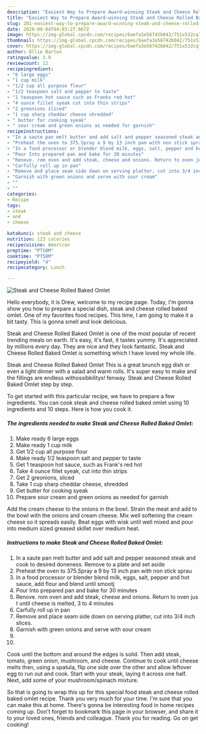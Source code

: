 ```yaml
---
description: "Easiest Way to Prepare Award-winning Steak and Cheese Rolled Baked Omlet"
title: "Easiest Way to Prepare Award-winning Steak and Cheese Rolled Baked Omlet"
slug: 281-easiest-way-to-prepare-award-winning-steak-and-cheese-rolled-baked-omlet
date: 2020-09-04T04:03:27.667Z
image: https://img-global.cpcdn.com/recipes/6aefa3e56742b042/751x532cq70/steak-and-cheese-rolled-baked-omlet-recipe-main-photo.jpg
thumbnail: https://img-global.cpcdn.com/recipes/6aefa3e56742b042/751x532cq70/steak-and-cheese-rolled-baked-omlet-recipe-main-photo.jpg
cover: https://img-global.cpcdn.com/recipes/6aefa3e56742b042/751x532cq70/steak-and-cheese-rolled-baked-omlet-recipe-main-photo.jpg
author: Ollie Barton
ratingvalue: 3.9
reviewcount: 12
recipeingredient:
- "6 large eggs"
- "1 cup milk"
- "1/2 cup all purpose flour"
- "1/2 teaspoon salt and pepper to taste"
- "1 teaspoon hot sauce such as Franks red hot"
- "4 ounce fillet syeak cut into thin strips"
- "2 greonions sliced"
- "1 cup sharp cheddar cheese shredded"
- " butter for cooking syeak"
- " sour cream and green onions as needed for garnish"
recipeinstructions:
- "In a saute pan melt butter and add salt and pepper seasoned steak and cook to desired doneness. Remove to a plate and set aside"
- "Preheat the oven to 375.Spray a 9 by 13 inch pan with non stick sprau"
- "In a food processor or blender blend milk, eggs, salt, pepper and hot sauce, add flour and blend until smootj"
- "Pour Into prepared pan and bake for 30 minutes"
- "Renove. rom oven and add steak, cheese and onions. Return to oven jus t until cheese is melted, 3 to 4 minutes"
- "Carfully roll up in pan"
- "Remove and place seam side down on serving platter, cut into 3/4 inch slices."
- "Garnish with green onions and serve with sour cream"
- ""
- ""
categories:
- Recipe
tags:
- steak
- and
- cheese

katakunci: steak and cheese 
nutrition: 123 calories
recipecuisine: American
preptime: "PT10M"
cooktime: "PT58M"
recipeyield: "4"
recipecategory: Lunch

---
```



![Steak and Cheese Rolled Baked Omlet](https://img-global.cpcdn.com/recipes/6aefa3e56742b042/751x532cq70/steak-and-cheese-rolled-baked-omlet-recipe-main-photo.jpg)

Hello everybody, it is Drew, welcome to my recipe page. Today, I'm gonna show you how to prepare a special dish, steak and cheese rolled baked omlet. One of my favorites food recipes. This time, I am going to make it a bit tasty. This is gonna smell and look delicious.

Steak and Cheese Rolled Baked Omlet is one of the most popular of recent trending meals on earth. It's easy, it's fast, it tastes yummy. It's appreciated by millions every day. They are nice and they look fantastic. Steak and Cheese Rolled Baked Omlet is something which I have loved my whole life.

Steak and Cheese Rolled Baked Omlet This is a great brunch egg dish or even a light dinner with a salad and warm rolls. It&#39;s super easy to make and the fillings are endless withossibkilitys! fenway. Steak and Cheese Rolled Baked Omlet step by step.


To get started with this particular recipe, we have to prepare a few ingredients. You can cook steak and cheese rolled baked omlet using 10 ingredients and 10 steps. Here is how you cook it.

<!--inarticleads1-->

##### The ingredients needed to make Steak and Cheese Rolled Baked Omlet:

1. Make ready 6 large eggs
1. Make ready 1 cup milk
1. Get 1/2 cup all purpose flour
1. Make ready 1/2 teaspoon salt and pepper to taste
1. Get 1 teaspoon hot sauce, such as Frank&#39;s red hot
1. Take 4 ounce fillet syeak, cut into thin strips
1. Get 2 greonions, sliced
1. Take 1 cup sharp cheddar cheese, shredded
1. Get  butter for cooking syeak
1. Prepare  sour cream and green onions as needed for garnish


Add the cream cheese to the onions in the bowl. Strain the meat and add to the bowl with the onions and cream cheese. Mix well softening the cream cheese so it spreads easily. Beat eggs with wisk until well mixed and pour into medium sized greased skillet over medium heat. 

<!--inarticleads2-->

##### Instructions to make Steak and Cheese Rolled Baked Omlet:

1. In a saute pan melt butter and add salt and pepper seasoned steak and cook to desired doneness. Remove to a plate and set aside
1. Preheat the oven to 375.Spray a 9 by 13 inch pan with non stick sprau
1. In a food processor or blender blend milk, eggs, salt, pepper and hot sauce, add flour and blend until smootj
1. Pour Into prepared pan and bake for 30 minutes
1. Renove. rom oven and add steak, cheese and onions. Return to oven jus t until cheese is melted, 3 to 4 minutes
1. Carfully roll up in pan
1. Remove and place seam side down on serving platter, cut into 3/4 inch slices.
1. Garnish with green onions and serve with sour cream
1. 
1. 


Cook until the bottom and around the edges is solid. Then add steak, tomato, green onion, mushroom, and cheese. Continue to cook until cheese melts then, using a spatula, flip one side over the other and allow leftover egg to run out and cook. Start with your steak, laying it across one half. Next, add some of your mushroom/spinach mixture. 

So that is going to wrap this up for this special food steak and cheese rolled baked omlet recipe. Thank you very much for your time. I'm sure that you can make this at home. There's gonna be interesting food in home recipes coming up. Don't forget to bookmark this page in your browser, and share it to your loved ones, friends and colleague. Thank you for reading. Go on get cooking!
